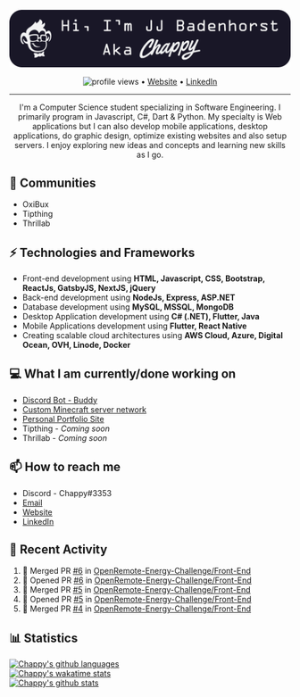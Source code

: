 [![Header](https://raw.githubusercontent.com/Chappy202/Chappy202/main/banner.png "Header")](https://chappy202.com/)

<p align="center">
  <img src="https://gpvc.arturio.dev/Chappy202" alt="profile views"> •  
  <a href="https://chappy202.com/">Website</a> •
  <a href="https://www.linkedin.com/in/jj-badenhorst/">LinkedIn</a>
</p>

---

<p align="center">
I'm a Computer Science student specializing in Software Engineering. I primarily program in Javascript, C#, Dart & Python. My specialty is Web applications but I can also develop mobile applications, desktop applications, do graphic design, optimize existing websites and also setup servers. I enjoy exploring new ideas and concepts and learning new skills as I go.</p>

## 👯 Communities
- OxiBux
- Tipthing
- Thrillab

## ⚡ Technologies and Frameworks
- Front-end development using **HTML, Javascript, CSS, Bootstrap, ReactJs, GatsbyJS, NextJS, jQuery**
- Back-end development using **NodeJs, Express, ASP.NET**
- Database development using **MySQL, MSSQL, MongoDB**
- Desktop Application development using **C# (.NET), Flutter, Java**
- Mobile Applications development using **Flutter, React Native**
- Creating scalable cloud architectures using **AWS Cloud, Azure, Digital Ocean, OVH, Linode, Docker**

## 💻 What I am currently/done working on
- [Discord Bot - Buddy](https://github.com/Chappy202/Buddy)
- [Custom Minecraft server network](https://minestack.club/)
- [Personal Portfolio Site](https://chappy202.com/)
- Tipthing - *Coming soon*
- Thrillab - *Coming soon*

## 📫 How to reach me
- Discord - Chappy#3353
- [Email](mailto:jj@chappy202.com)
- [Website](https://chappy202.com/)
- [LinkedIn](https://www.linkedin.com/in/jj-badenhorst/)

## 📜 Recent Activity
<!--START_SECTION:activity-->
1. 🎉 Merged PR [#6](https://github.com/OpenRemote-Energy-Challenge/Front-End/pull/6) in [OpenRemote-Energy-Challenge/Front-End](https://github.com/OpenRemote-Energy-Challenge/Front-End)
2. 💪 Opened PR [#6](https://github.com/OpenRemote-Energy-Challenge/Front-End/pull/6) in [OpenRemote-Energy-Challenge/Front-End](https://github.com/OpenRemote-Energy-Challenge/Front-End)
3. 🎉 Merged PR [#5](https://github.com/OpenRemote-Energy-Challenge/Front-End/pull/5) in [OpenRemote-Energy-Challenge/Front-End](https://github.com/OpenRemote-Energy-Challenge/Front-End)
4. 💪 Opened PR [#5](https://github.com/OpenRemote-Energy-Challenge/Front-End/pull/5) in [OpenRemote-Energy-Challenge/Front-End](https://github.com/OpenRemote-Energy-Challenge/Front-End)
5. 🎉 Merged PR [#4](https://github.com/OpenRemote-Energy-Challenge/Front-End/pull/4) in [OpenRemote-Energy-Challenge/Front-End](https://github.com/OpenRemote-Energy-Challenge/Front-End)
<!--END_SECTION:activity-->

## 📊 Statistics
[![Chappy's github languages](https://github-readme-stats.vercel.app/api/top-langs/?username=Chappy202&layout=compact&theme=dracula)](https://github.com/anuraghazra/github-readme-stats)<br />
[![Chappy's wakatime stats](https://github-readme-stats.vercel.app/api/wakatime?username=Chappy202&theme=dracula)](https://github.com/anuraghazra/github-readme-stats)<br />
[![Chappy's github stats](https://github-readme-stats.vercel.app/api?username=Chappy202&show_icons=true&theme=dracula)](https://github.com/anuraghazra/github-readme-stats)
